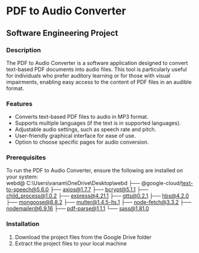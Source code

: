# PDF to Audio Converter
## Software Engineering Project  

### Description  
The PDF to Audio Converter is a software application designed to convert text-based PDF documents into audio files. This tool is particularly useful for individuals who prefer auditory learning or for those with visual impairments, enabling easy access to the content of PDF files in an audible format.  

### Features  
- Converts text-based PDF files to audio in MP3 format.  
- Supports multiple languages (if the text is in supported languages).  
- Adjustable audio settings, such as speech rate and pitch.  
- User-friendly graphical interface for ease of use.  
- Option to choose specific pages for audio conversion.  

### Prerequisites  
To run the PDF to Audio Converter, ensure the following are installed on your system:  
webd@ C:\Users\vanam\OneDrive\Desktop\webd
├── @google-cloud/text-to-speech@5.6.0
├── axios@1.7.7
├── bcrypt@5.1.1
├── child_process@1.0.2
├── express@4.21.1
├── gtts@0.2.1
├── hbs@4.2.0
├── mongoose@8.8.2
├── multer@1.4.5-lts.1
├── node-fetch@3.3.2
├── nodemailer@6.9.16
├── pdf-parse@1.1.1
└── sass@1.81.0

### Installation  
1. Download the project files from the Google Drive folder
2. Extract the project files to your local machine

